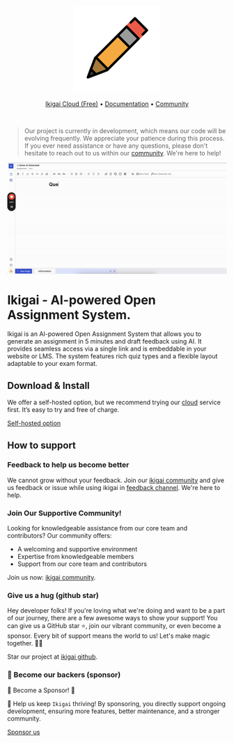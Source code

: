 <p align="center">
  <a href="https://ikigai.li" target="_blank">
    <img src="https://raw.githubusercontent.com/ikigai-hq/ikigai/master/assets/logo/logo.png" alt="ikigai" width="200px">
  </a>
</p>

<p align="center">
    <a href="https://cloud.ikigai.li">Ikigai Cloud (Free)</a> •
    <a href="https://ikigai.li">Documentation</a> • 
    <a href="https://discord.gg/XuYWkn6kUS">Community</a>
</p>

&nbsp;
> Our project is currently in development, which means our code will be evolving frequently. We appreciate your patience during this process. 
> If you ever need assistance or have any questions, please don't hesitate to reach out to us within our [community](https://discord.gg/XuYWkn6kUS). We're here to help!

![Demo](https://raw.githubusercontent.com/ikigai-hq/ikigai/master/assets/ai_demo.gif)

# Ikigai - AI-powered Open Assignment System.

Ikigai is an AI-powered Open Assignment System that allows you to generate an assignment in 5 minutes and draft feedback using AI.
It provides seamless access via a single link and is embeddable in your website or LMS.
The system features rich quiz types and a flexible layout adaptable to your exam format.


## Download & Install

We offer a self-hosted option, but we recommend trying our [cloud](https://cloud.ikigai.li) service first.
It’s easy to try and free of charge.

[Self-hosted option](https://ikigai.li/self-hosted)

## How to support

### Feedback to help us become better

We cannot grow without your feedback.
Join our [ikigai community](https://discord.gg/XuYWkn6kUS) and give us feedback or issue while using ikigai in [feedback channel](https://discord.com/channels/1200697748601704540/1243779487473336380).
We're here to help.

### Join Our Supportive Community!

Looking for knowledgeable assistance from our core team and contributors? Our community offers:

- A welcoming and supportive environment
- Expertise from knowledgeable members
- Support from our core team and contributors

Join us now: [ikigai community](https://discord.gg/XuYWkn6kUS).


### Give us a hug (github star)

Hey developer folks! If you're loving what we're doing and want to be a part of our journey, there are a few awesome ways to show your support!
You can give us a GitHub star ⭐️, join our vibrant community, or even become a sponsor.
Every bit of support means the world to us! Let's make magic together. 🚀💫

Star our project at [ikigai github](https://github.com/ikigai-hq/ikigai).


### 🚀 Become our backers (sponsor)

🌟 Become a Sponsor! 🌟

🚀 Help us keep `Ikigai` thriving! By sponsoring, you directly support ongoing development, ensuring more features, better maintenance, and a stronger community.

[Sponsor us](https://github.com/sponsors/ikigai-hq)
